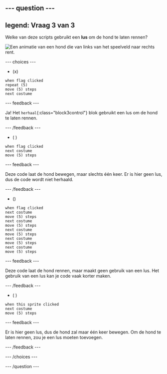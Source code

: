--- question ---
---
legend: Vraag 3 van 3
---

Welke van deze scripts gebruikt een **lus** om de hond te laten rennen?

![Een animatie van een hond die van links van het speelveld naar rechts rent.](images/dog-run.gif)

--- choices ---

- (x)
```blocks3
when flag clicked
repeat (5)
move (5) steps
next costume
```

  --- feedback ---

Ja! Het `herhaal`{:class="block3control"} blok gebruikt een lus om de hond te laten rennen.

  --- /feedback ---

- ( )
```blocks3
when flag clicked 
next costume
move (5) steps
```

  --- feedback ---

Deze code laat de hond bewegen, maar slechts één keer. Er is hier geen lus, dus de code wordt niet herhaald.

  --- /feedback ---

- ()
```blocks3
when flag clicked
next costume
move (5) steps
next costume
move (5) steps
next costume
move (5) steps
next costume
move (5) steps
next costume
move (5) steps
```

  --- feedback ---

Deze code laat de hond rennen, maar maakt geen gebruik van een lus. Het gebruik van een lus kan je code vaak korter maken.

  --- /feedback ---

- ( )
```blocks3
when this sprite clicked 
next costume
move (5) steps
```

  --- feedback ---

Er is hier geen lus, dus de hond zal maar één keer bewegen. Om de hond te laten rennen, zou je een lus moeten toevoegen.

  --- /feedback ---

--- /choices ---

--- /question ---
